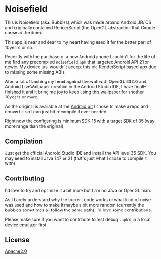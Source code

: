 # Noisefield

This is Noisefield (aka. Bubbles) which was made around Android JB/ICS and originally contained RenderScript (the OpenGL abstraction that Google chose at the time).

This app is near and dear to my heart having used it for the better part of 10years or so.

Recently with the purchase of a new Android phone I couldn't for the life of me find any precompiled `noisefield.apk` that targeted Android API 21 or newer. My device just wouldn't accept this old RenderScript based app due to missing some missing ABIs.

After a lot of bashing my head against the wall with OpenGL ES2.0 and Android LiveWallpaper creation in the Android Studio IDE, I have finally finished it and it bring me joy to keep using this wallpaper for another 10years or more.

As the original is available at the [Android git](https://android.googlesource.com/platform/packages/wallpapers/NoiseField/+/94eec8049435f00040effa703683db0610224447) I chose to make a repo and convert it so I can just hit recompile if ever needed.

Right now the configuring is minimum SDK 15 with a target SDK of 35 (way more range than the original).

## Compilation

Just get the official Android Studio IDE and install the API level 35 SDK.
You may need to install Java 147 or 21 (that's just what I chose to compile it with)

## Contributing

I'd love to try and optimize it a bit more but I am no Java or OpenGL man.

As I barely understand why the current code works or what kind of noise was used and how to make it maybe a bit more random (currently the bubbles sometimes all follow the same path), I'd love some contributions.

Please make sure if you want to contribute to test debug `.apk`'s in a local device emulator first.

## License

[Apache2.0](https://choosealicense.com/licenses/apache-2.0/)
